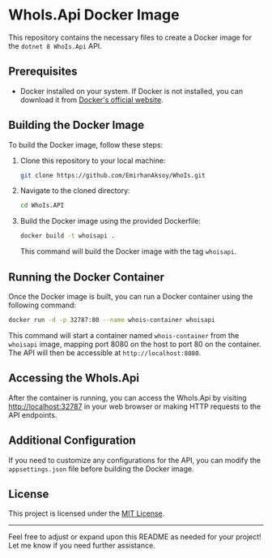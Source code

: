 # WhoIs.Api Docker Image

This repository contains the necessary files to create a Docker image for the `dotnet 8 WhoIs.Api` API.

## Prerequisites

- Docker installed on your system. If Docker is not installed, you can download it from [Docker's official website](https://www.docker.com/get-started).

## Building the Docker Image

To build the Docker image, follow these steps:

1. Clone this repository to your local machine:

    ```bash
    git clone https://github.com/EmirhanAksoy/WhoIs.git
    ```

2. Navigate to the cloned directory:

    ```bash
    cd WhoIs.API
    ```

3. Build the Docker image using the provided Dockerfile:

    ```bash
    docker build -t whoisapi .
    ```

    This command will build the Docker image with the tag `whoisapi`.

## Running the Docker Container

Once the Docker image is built, you can run a Docker container using the following command:

```bash
docker run -d -p 32787:80 --name whois-container whoisapi
```

This command will start a container named `whois-container` from the `whoisapi` image, mapping port 8080 on the host to port 80 on the container. The API will then be accessible at `http://localhost:8080`.

## Accessing the WhoIs.Api

After the container is running, you can access the WhoIs.Api by visiting [http://localhost:32787](http://localhost:32787) in your web browser or making HTTP requests to the API endpoints.

## Additional Configuration

If you need to customize any configurations for the API, you can modify the `appsettings.json` file before building the Docker image.

## License

This project is licensed under the [MIT License](LICENSE).

---

Feel free to adjust or expand upon this README as needed for your project! Let me know if you need further assistance.
